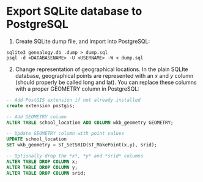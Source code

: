 # Export SQLite database to PostgreSQL

1) Create SQLite dump file, and import into PostgreSQL:

```
sqlite3 genealogy.db .dump > dump.sql
psql -d <DATABASENAME> -U <USERNAME> -W < dump.sql
```

2) Change representation of geographical locations. In the plain SQLIte database, geographical points are represented with an *x* and *y* column (should properly be called long and lat).
You can replace these columns with a proper GEOMETRY column in PostgreSQL:
 
```sql
-- Add PostGIS extension if not already installed
create extension postgis;

-- Add GEOMETRY column
ALTER TABLE school_location ADD COLUMN wkb_geometry GEOMETRY;

-- Update GEOMETRY column with point values
UPDATE school_location
SET wkb_geometry = ST_SetSRID(ST_MakePoint(x,y), srid); 

-- Optionally drop the *x*, *y* and *srid* columns
ALTER TABLE DROP COLUMN x;
ALTER TABLE DROP COLUMN y;
ALTER TABLE DROP COLUMN srid;
``` 
